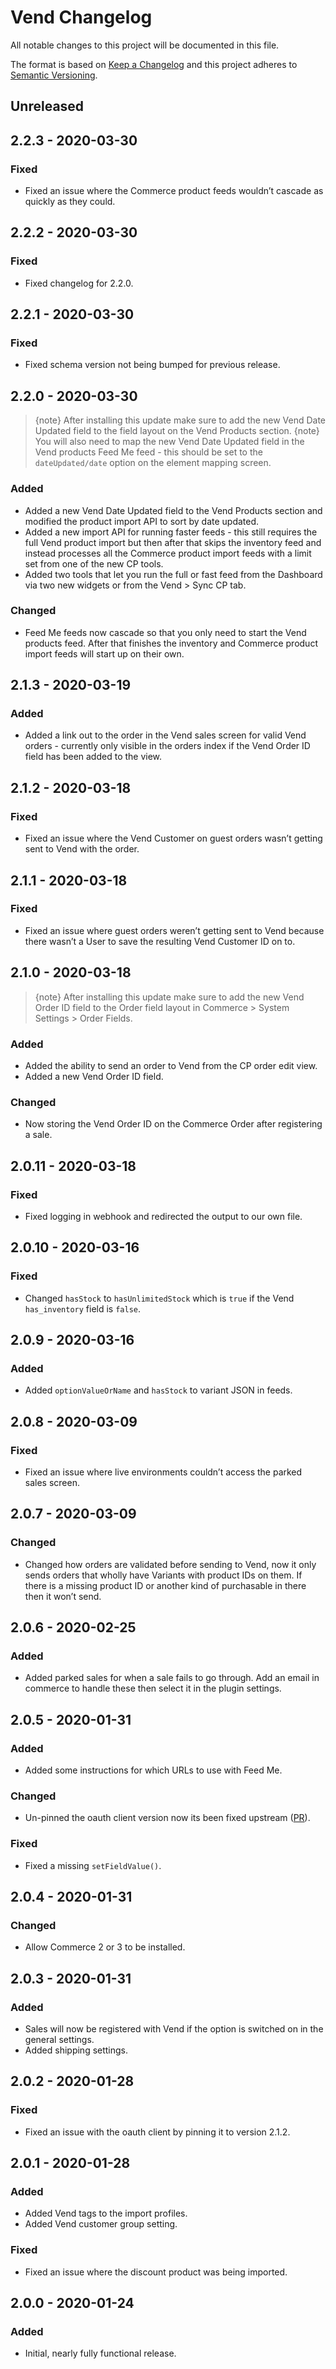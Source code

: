 # Vend Changelog

All notable changes to this project will be documented in this file.

The format is based on [Keep a Changelog](http://keepachangelog.com/) and this project adheres to [Semantic Versioning](http://semver.org/).


## Unreleased


## 2.2.3 - 2020-03-30

### Fixed
- Fixed an issue where the Commerce product feeds wouldn’t cascade as quickly as they could.


## 2.2.2 - 2020-03-30

### Fixed
- Fixed changelog for 2.2.0.


## 2.2.1 - 2020-03-30

### Fixed
- Fixed schema version not being bumped for previous release.


## 2.2.0 - 2020-03-30

> {note} After installing this update make sure to add the new Vend Date Updated field to the field layout on the Vend Products section.
> {note} You will also need to map the new Vend Date Updated field in the Vend products Feed Me feed - this should be set to the `dateUpdated/date` option on the element mapping screen.

### Added
- Added a new Vend Date Updated field to the Vend Products section and modified the product import API to sort by date updated.
- Added a new import API for running faster feeds - this still requires the full Vend product import but then after that skips the inventory feed and instead processes all the Commerce product import feeds with a limit set from one of the new CP tools.
- Added two tools that let you run the full or fast feed from the Dashboard via two new widgets or from the Vend > Sync CP tab. 

### Changed
- Feed Me feeds now cascade so that you only need to start the Vend products feed. After that finishes the inventory and Commerce product import feeds will start up on their own.


## 2.1.3 - 2020-03-19

### Added
- Added a link out to the order in the Vend sales screen for valid Vend orders - currently only visible in the orders index if the Vend Order ID field has been added to the view.


## 2.1.2 - 2020-03-18

### Fixed
- Fixed an issue where the Vend Customer on guest orders wasn’t getting sent to Vend with the order.


## 2.1.1 - 2020-03-18

### Fixed
- Fixed an issue where guest orders weren’t getting sent to Vend because there wasn’t a User to save the resulting Vend Customer ID on to.


## 2.1.0 - 2020-03-18

> {note} After installing this update make sure to add the new Vend Order ID field to the Order field layout in Commerce > System Settings > Order Fields.

### Added
- Added the ability to send an order to Vend from the CP order edit view.
- Added a new Vend Order ID field.

### Changed
- Now storing the Vend Order ID on the Commerce Order after registering a sale.


## 2.0.11 - 2020-03-18

### Fixed
- Fixed logging in webhook and redirected the output to our own file.


## 2.0.10 - 2020-03-16

### Fixed
- Changed `hasStock` to `hasUnlimitedStock` which is `true` if the Vend `has_inventory` field is `false`.


## 2.0.9 - 2020-03-16

### Added
- Added `optionValueOrName` and `hasStock` to variant JSON in feeds.


## 2.0.8 - 2020-03-09

### Fixed
- Fixed an issue where live environments couldn’t access the parked sales screen.


## 2.0.7 - 2020-03-09

### Changed
- Changed how orders are validated before sending to Vend, now it only sends orders that wholly have Variants with product IDs on them. If there is a missing product ID or another kind of purchasable in there then it won’t send. 


## 2.0.6 - 2020-02-25

### Added
- Added parked sales for when a sale fails to go through. Add an email in commerce to handle these then select it in the plugin settings.


## 2.0.5 - 2020-01-31

### Added
- Added some instructions for which URLs to use with Feed Me.

### Changed
- Un-pinned the oauth client version now its been fixed upstream ([PR](https://github.com/venveo/craft-oauthclient/pull/27)).

### Fixed
- Fixed a missing `setFieldValue()`.


## 2.0.4 - 2020-01-31

### Changed
- Allow Commerce 2 or 3 to be installed.


## 2.0.3 - 2020-01-31

### Added
- Sales will now be registered with Vend if the option is switched on in the general settings.
- Added shipping settings.


## 2.0.2 - 2020-01-28

### Fixed
- Fixed an issue with the oauth client by pinning it to version 2.1.2.


## 2.0.1 - 2020-01-28

### Added
- Added Vend tags to the import profiles.
- Added Vend customer group setting.

### Fixed
- Fixed an issue where the discount product was being imported.


## 2.0.0 - 2020-01-24

### Added
- Initial, nearly fully functional release.
